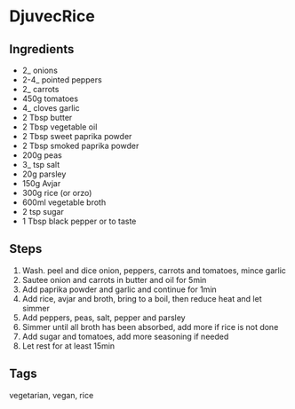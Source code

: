 # DjuvecRice

## Ingredients

* 2_ onions
* 2-4_ pointed peppers
* 2_ carrots
* 450g tomatoes
* 4_ cloves garlic
* 2 Tbsp butter
* 2 Tbsp vegetable oil
* 2 Tbsp sweet paprika powder
* 2 Tbsp smoked paprika powder 
* 200g peas
* 3_ tsp salt
* 20g parsley
* 150g Avjar 
* 300g rice (or orzo)
* 600ml vegetable broth
* 2 tsp sugar
* 1 Tbsp black pepper or to taste

## Steps

1. Wash. peel and dice onion, peppers, carrots and tomatoes, mince garlic
2. Sautee onion and carrots in butter and oil for 5min
3. Add paprika powder and garlic and continue for 1min
4. Add rice, avjar and broth, bring to a boil, then reduce heat and let simmer 
5. Add peppers, peas, salt, pepper and parsley
6. Simmer until all broth has been absorbed, add more if rice is not done 
7. Add sugar and tomatoes, add more seasoning if needed
8. Let rest for at least 15min

## Tags
vegetarian, vegan, rice
